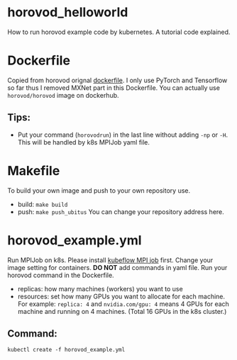 # horovod_helloworld
How to run horovod example code by kubernetes. A tutorial code explained.

# Dockerfile
Copied from horovod orignal [dockerfile](https://github.com/horovod/horovod/blob/master/Dockerfile). I only use PyTorch and Tensorflow so far thus I removed MXNet part in this Dockerfile. You can actually use `horovod/horovod` image on dockerhub.
## Tips:
* Put your command (`horovodrun`) in the last line without adding `-np` or `-H`. This will be handled by k8s MPIJob yaml file.

# Makefile
To build your own image and push to your own repository use.
* build: `make build`
* push: `make push_ubitus` You can change your repository address here.

# horovod_example.yml
Run MPIJob on k8s. Please install [kubeflow MPI job](https://github.com/kubeflow/kubeflow/tree/master/kubeflow/mpi-job) first. Change your image setting for containers. **DO NOT** add commands in yaml file. Run your horovod command in the Dockerfile. 
* replicas: how many machines (workers) you want to use
* resources: set how many GPUs you want to allocate for each machine.
For example: `replica: 4` and `nvidia.com/gpu: 4` means 4 GPUs for each machine and running on 4 machines. (Total 16 GPUs in the k8s cluster.)
## Command:
`kubectl create -f horovod_example.yml`
